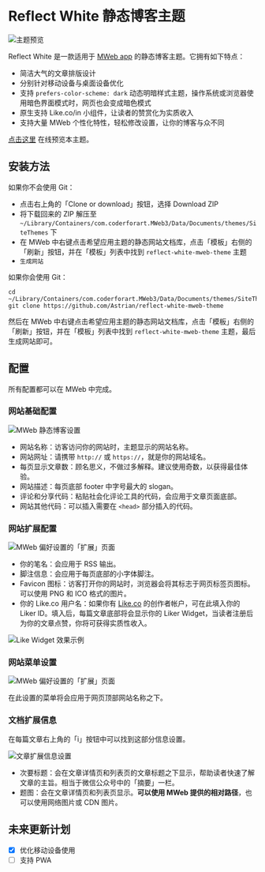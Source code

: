 # Reflect White 静态博客主题
![主题预览](https://i.imgur.com/qIOLsWa.png)

Reflect White 是一款适用于 [MWeb app](https://zh.mweb.im/) 的静态博客主题。它拥有如下特点：

- 简洁大气的文章排版设计
- 分别针对移动设备与桌面设备优化
- 支持 `prefers-color-scheme: dark` 动态明暗样式主题，操作系统或浏览器使用暗色界面模式时，网页也会变成暗色模式
- 原生支持 Like.co/in 小组件，让读者的赞赏化为实质收入
- 支持大量 MWeb 个性化特性，轻松修改设置，让你的博客与众不同

[点击这里](https://astrianzheng.cn) 在线预览本主题。

## 安装方法
如果你不会使用 Git：

- 点击右上角的「Clone or download」按钮，选择 Download ZIP
- 将下载回来的 ZIP 解压至 `~/Library/Containers/com.coderforart.MWeb3/Data/Documents/themes/SiteThemes` 下
- 在 MWeb 中右键点击希望应用主题的静态网站文档库，点击「模板」右侧的「刷新」按钮，并在「模板」列表中找到 `reflect-white-mweb-theme` 主题
- `生成网站`

如果你会使用 Git：

```
cd ~/Library/Containers/com.coderforart.MWeb3/Data/Documents/themes/SiteThemes
git clone https://github.com/Astrian/reflect-white-mweb-theme
```

然后在 MWeb 中右键点击希望应用主题的静态网站文档库，点击「模板」右侧的「刷新」按钮，并在「模板」列表中找到 `reflect-white-mweb-theme` 主题，最后生成网站即可。

## 配置
所有配置都可以在 MWeb 中完成。

### 网站基础配置
![MWeb 静态博客设置](https://i.imgur.com/FeADjIy.png)

- 网站名称：访客访问你的网站时，主题显示的网站名称。
- 网站网址：请携带 `http://` 或 `https://`，就是你的网站域名。
- 每页显示文章数：顾名思义，不做过多解释。建议使用奇数，以获得最佳体验。
- 网站描述：每页底部 footer 中字号最大的 slogan。
- 评论和分享代码：粘贴社会化评论工具的代码，会应用于文章页面底部。
- 网站其他代码：可以插入需要在 `<head>` 部分插入的代码。

### 网站扩展配置
![MWeb 偏好设置的「扩展」页面](https://i.imgur.com/AelEl8y.png)

- 你的笔名：会应用于 RSS 输出。
- 脚注信息：会应用于每页底部的小字体脚注。
- Favicon 图标：访客打开你的网站时，浏览器会将其标志于网页标签页图标。可以使用 PNG 和 ICO 格式的图片。
- 你的 Like.co 用户名：如果你有 [Like.co](https://like.co/in) 的创作者帐户，可在此填入你的 Liker ID。填入后，每篇文章底部将会显示你的 Liker Widget，当读者注册后为你的文章点赞，你将可获得实质性收入。

![Like Widget 效果示例](https://i.imgur.com/aWYyVbW.png)

### 网站菜单设置
![MWeb 偏好设置的「扩展」页面](https://i.imgur.com/ajxmEnT.png)

在此设置的菜单将会应用于网页顶部网站名称之下。

### 文档扩展信息
在每篇文章右上角的「i」按钮中可以找到这部分信息设置。

![文章扩展信息设置](https://i.imgur.com/hypFXJN.png)

- 次要标题：会在文章详情页和列表页的文章标题之下显示，帮助读者快速了解文章的主旨。相当于微信公众号中的「摘要」一栏。
- 题图：会在文章详情页和列表页显示。**可以使用 MWeb 提供的相对路径**，也可以使用网络图片或 CDN 图片。

## 未来更新计划
- [x] 优化移动设备使用
- [ ] 支持 PWA